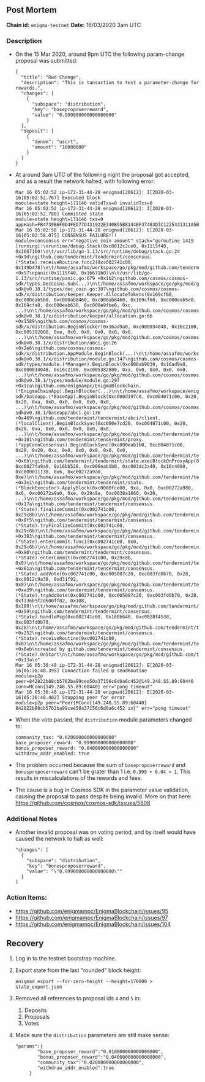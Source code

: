 ## Post Mortem

**Chain id:** `enigma-testnet`
**Date:** 16/03/2020 3am UTC
### Description
* On the 15 Mar 2020, around 9pm UTC the following param-change proposal was submitted:
    ```
    {
      "title": "Rwd Change",
      "description": "This is tansaction to test a parameter-change for rewards.",
      "changes": [
        {
          "subspace": "distribution",
          "key": "baseproposerreward",
          "value": "0.999000000000000000"
        }
      ],
      "deposit": [
        {
          "denom": "uscrt",
          "amount": "10000000"
        }
      ]
    }
    ```

* At around 3am UTC of the following night the proposal got accepted, and as a result the network halted, with following error:
    ```
    Mar 16 05:02:52 ip-172-31-44-28 enigmad[20612]: I[2020-03-16|05:02:52.767] Executed block                               module=state height=171146 validTxs=0 invalidTxs=0
    Mar 16 05:02:52 ip-172-31-44-28 enigmad[20612]: I[2020-03-16|05:02:52.780] Committed state                              module=state height=171146 txs=0 appHash=FB4739B6F0D4FED77D431922E340B95B8144BF37483D3C1225431311A5BB229D
    Mar 16 05:02:58 ip-172-31-44-28 enigmad[20612]: E[2020-03-16|05:02:58.075] CONSENSUS FAILURE!!!                         module=consensus err="negative coin amount" stack="goroutine 1419 [running]:\nruntime/debug.Stack(0xc0012c2ce0, 0x1115f40, 0x16671b0)\n\t/usr/lib/go-1.13/src/runtime/debug/stack.go:24 +0x9d\ngithub.com/tendermint/tendermint/consensus.(*State).receiveRoutine.func2(0xc002741c00, 0x149b478)\n\t/home/assafmo/workspace/go/pkg/mod/github.com/tendermint/tendermint@v0.33.0/consensus/state.go:613 +0x57\npanic(0x1115f40, 0x16671b0)\n\t/usr/lib/go-1.13/src/runtime/panic.go:679 +0x1b2\ngithub.com/cosmos/cosmos-sdk/types.DecCoins.Sub(...)\n\t/home/assafmo/workspace/go/pkg/mod/github.com/cosmos/cosmos-sdk@v0.38.1/types/dec_coin.go:307\ngithub.com/cosmos/cosmos-sdk/x/distribution/keeper.Keeper.AllocateTokens(0x169cf60, 0xc000eab5b0, 0xc000ab8460, 0xc000ab8460, 0x169cf60, 0xc000eab5e0, 0x169cfa0, 0xc000eab630, 0xc000e9fbe0, 0xc, ...)\n\t/home/assafmo/workspace/go/pkg/mod/github.com/cosmos/cosmos-sdk@v0.38.1/x/distribution/keeper/allocation.go:66 +0x1589\ngithub.com/cosmos/cosmos-sdk/x/distribution.BeginBlocker(0x16ad9a0, 0xc000034048, 0x16c2100, 0xc005382800, 0xa, 0x0, 0x0, 0x0, 0x0, 0x0, ...)\n\t/home/assafmo/workspace/go/pkg/mod/github.com/cosmos/cosmos-sdk@v0.38.1/x/distribution/abci.go:26 +0x2e6\ngithub.com/cosmos/cosmos-sdk/x/distribution.AppModule.BeginBlock(...)\n\t/home/assafmo/workspace/go/pkg/mod/github.com/cosmos/cosmos-sdk@v0.38.1/x/distribution/module.go:147\ngithub.com/cosmos/cosmos-sdk/types/module.(*Manager).BeginBlock(0xc000ab9030, 0x16ad9a0, 0xc000034048, 0x16c2100, 0xc005382800, 0xa, 0x0, 0x0, 0x0, 0x0, ...)\n\t/home/assafmo/workspace/go/pkg/mod/github.com/cosmos/cosmos-sdk@v0.38.1/types/module/module.go:297 +0x1ca\ngithub.com/enigmampc/EnigmaBlockchain.(*EnigmaChainApp).BeginBlocker(...)\n\t/home/assafmo/workspace/enigmachain/app.go:391\ngithub.com/cosmos/cosmos-sdk/baseapp.(*BaseApp).BeginBlock(0xc000d197c0, 0xc004071c00, 0x20, 0x20, 0xa, 0x0, 0x0, 0x0, 0x0, 0x0, ...)\n\t/home/assafmo/workspace/go/pkg/mod/github.com/cosmos/cosmos-sdk@v0.38.1/baseapp/abci.go:136 +0x469\ngithub.com/tendermint/tendermint/abci/client.(*localClient).BeginBlockSync(0xc000e7cd20, 0xc004071c00, 0x20, 0x20, 0xa, 0x0, 0x0, 0x0, 0x0, 0x0, ...)\n\t/home/assafmo/workspace/go/pkg/mod/github.com/tendermint/tendermint@v0.33.0/abci/client/local_client.go:231 +0x101\ngithub.com/tendermint/tendermint/proxy.(*appConnConsensus).BeginBlockSync(0xc000eab1b0, 0xc004071c00, 0x20, 0x20, 0xa, 0x0, 0x0, 0x0, 0x0, 0x0, ...)\n\t/home/assafmo/workspace/go/pkg/mod/github.com/tendermint/tendermint@v0.33.0/proxy/app_conn.go:69 +0x6b\ngithub.com/tendermint/tendermint/state.execBlockOnProxyApp(0x16ae3a0, 0xc0027fa9a0, 0x16bb520, 0xc000eab1b0, 0xc003dc3a40, 0x16c4080, 0xc000011138, 0x6, 0xc00272a9a0, 0xe)\n\t/home/assafmo/workspace/go/pkg/mod/github.com/tendermint/tendermint@v0.33.0/state/execution.go:280 +0x3e1\ngithub.com/tendermint/tendermint/state.(*BlockExecutor).ApplyBlock(0xc0000fce00, 0xa, 0x0, 0xc00272a980, 0x6, 0xc00272a9a0, 0xe, 0x29c8a, 0xc0038a1660, 0x20, ...)\n\t/home/assafmo/workspace/go/pkg/mod/github.com/tendermint/tendermint@v0.33.0/state/execution.go:131 +0x17a\ngithub.com/tendermint/tendermint/consensus.(*State).finalizeCommit(0xc002741c00, 0x29c8b)\n\t/home/assafmo/workspace/go/pkg/mod/github.com/tendermint/tendermint@v0.33.0/consensus/state.go:1431 +0x8f5\ngithub.com/tendermint/tendermint/consensus.(*State).tryFinalizeCommit(0xc002741c00, 0x29c8b)\n\t/home/assafmo/workspace/go/pkg/mod/github.com/tendermint/tendermint@v0.33.0/consensus/state.go:1350 +0x383\ngithub.com/tendermint/tendermint/consensus.(*State).enterCommit.func1(0xc002741c00, 0x0, 0x29c8b)\n\t/home/assafmo/workspace/go/pkg/mod/github.com/tendermint/tendermint@v0.33.0/consensus/state.go:1285 +0x90\ngithub.com/tendermint/tendermint/consensus.(*State).enterCommit(0xc002741c00, 0x29c8b, 0x0)\n\t/home/assafmo/workspace/go/pkg/mod/github.com/tendermint/tendermint@v0.33.0/consensus/state.go:1322 +0x61a\ngithub.com/tendermint/tendermint/consensus.(*State).addVote(0xc002741c00, 0xc005087c20, 0xc003fd0b70, 0x28, 0xc0012c9a38, 0xd31f92, 0x0)\n\t/home/assafmo/workspace/go/pkg/mod/github.com/tendermint/tendermint@v0.33.0/consensus/state.go:1819 +0xa39\ngithub.com/tendermint/tendermint/consensus.(*State).tryAddVote(0xc002741c00, 0xc005087c20, 0xc003fd0b70, 0x28, 0xf136b9f2d600ff82, 0x108, 0x100)\n\t/home/assafmo/workspace/go/pkg/mod/github.com/tendermint/tendermint@v0.33.0/consensus/state.go:1642 +0x59\ngithub.com/tendermint/tendermint/consensus.(*State).handleMsg(0xc002741c00, 0x168b640, 0xc0028f4538, 0xc003fd0b70, 0x28)\n\t/home/assafmo/workspace/go/pkg/mod/github.com/tendermint/tendermint@v0.33.0/consensus/state.go:709 +0x252\ngithub.com/tendermint/tendermint/consensus.(*State).receiveRoutine(0xc002741c00, 0x0)\n\t/home/assafmo/workspace/go/pkg/mod/github.com/tendermint/tendermint@v0.33.0/consensus/state.go:644 +0x6eb\ncreated by github.com/tendermint/tendermint/consensus.(*State).OnStart\n\t/home/assafmo/workspace/go/pkg/mod/github.com/tendermint/tendermint@v0.33.0/consensus/state.go:335 +0x13a\n"
    Mar 16 05:36:48 ip-172-31-44-28 enigmad[20612]: E[2020-03-16|05:36:48.395] Connection failed @ sendRoutine              module=p2p peer=842822b88cb5762ba99cee50a37156c6d0a6c452@149.248.55.89:60440 conn=MConn{149.248.55.89:60440} err="pong timeout"
    Mar 16 05:36:48 ip-172-31-44-28 enigmad[20612]: E[2020-03-16|05:36:48.402] Stopping peer for error                      module=p2p peer="Peer{MConn{149.248.55.89:60440} 842822b88cb5762ba99cee50a37156c6d0a6c452 in}" err="pong timeout"
    ```
* When the vote passed, the `distribution` module parameters changed to:
    ```
    community_tax: "0.020000000000000000"
    base_proposer_reward: "0.999000000000000000"
    bonus_proposer_reward: "0.040000000000000000"
    withdraw_addr_enabled: true
    ```
* The problem occurred because the sum of `baseproposerreward` and `bonusproposerreward` can't be grater than 1 i.e. `0.999 + 0.04 > 1`. This results in miscalculations of the rewards and fees.
* The cause is a bug in Cosmos SDK in the parameter value validation, causing the proposal to pass despite being invalid. More on that here: https://github.com/cosmos/cosmos-sdk/issues/5808

### Additional Notes
* Another invalid proposal was on voting period, and by itself would have caused the network to halt as well:
    ```
    "changes": [
      {
        "subspace": "distribution",
        "key": "bonusproposerreward",
        "value": "\"0.999000000000000000\""
      }
    ]
    ```

### Action Items:
* https://github.com/enigmampc/EnigmaBlockchain/issues/95
* https://github.com/enigmampc/EnigmaBlockchain/issues/97
* https://github.com/enigmampc/EnigmaBlockchain/issues/104

## Recovery

1. Log in to the testnet bootstrap machine.
2. Export state from the last "rounded" block height:
    ```
    enigmad export --for-zero-height --height=170000 > state_export.json
    ```
3. Removed all references to proposal ids `4` and `5` in:
    1. Deposits
    2. Proposals
    3. Votes

4. Made sure the `distribution` parameters are still make sense:
    ```
    "params":{
            "base_proposer_reward":"0.010000000000000000",
            "bonus_proposer_reward":"0.040000000000000000",
            "community_tax":"0.020000000000000000",
            "withdraw_addr_enabled":true
         }
    ```

